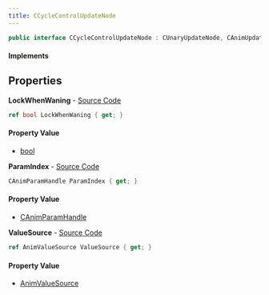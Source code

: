 ```yaml
---
title: CCycleControlUpdateNode
---
```


```csharp
public interface CCycleControlUpdateNode : CUnaryUpdateNode, CAnimUpdateNodeBase, ISchemaClass<CAnimUpdateNodeBase>, ISchemaClass<CUnaryUpdateNode>, ISchemaClass<CCycleControlUpdateNode>, ISchemaField, ISchemaClass, INativeHandle
```

#### Implements

## Properties

**LockWhenWaning** - [Source Code](https://github.com/swiftly-solution/swiftlys2/blob/main/managed/src/SwiftlyS2.Generated/Schemas/Interfaces/CCycleControlUpdateNode.cs#L20)

```csharp
ref bool LockWhenWaning { get; }
```

#### Property Value

- [bool](https://learn.microsoft.com/dotnet/api/system.boolean)

**ParamIndex** - [Source Code](https://github.com/swiftly-solution/swiftlys2/blob/main/managed/src/SwiftlyS2.Generated/Schemas/Interfaces/CCycleControlUpdateNode.cs#L18)

```csharp
CAnimParamHandle ParamIndex { get; }
```

#### Property Value

- [CAnimParamHandle](/docs/api/shared/schemadefinitions/canimparamhandle)

**ValueSource** - [Source Code](https://github.com/swiftly-solution/swiftlys2/blob/main/managed/src/SwiftlyS2.Generated/Schemas/Interfaces/CCycleControlUpdateNode.cs#L16)

```csharp
ref AnimValueSource ValueSource { get; }
```

#### Property Value

- [AnimValueSource](/docs/api/shared/schemadefinitions/animvaluesource)

